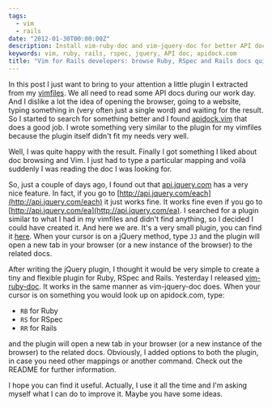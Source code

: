 ```yaml
---
tags:
  - vim
  - rails
date: "2012-01-30T00:00:00Z"
description: Install vim-ruby-doc and vim-jquery-doc for better API docs browsing
keywords: vim, ruby, rails, rspec, jquery, API doc, apidock.com
title: "Vim for Rails developers: browse Ruby, RSpec and Rails docs quickly"
---
```


In this post I just want to bring to your attention a little plugin I
extracted from my [vimfiles](http://github.com/lucapette/vimfiles). We all
need to read some API docs during our work day. And I dislike a lot the idea
of opening the browser, going to a website, typing something in (very often
just a single word) and waiting for the result. So I started to search for
something better and I found
[apidock.vim](https://github.com/mileszs/apidock.vim) that does a good job. I
wrote something very similar to the plugin for my vimfiles because the plugin
itself didn't fit my needs very well.

Well, I was quite happy with the result. Finally I got something I liked about
doc browsing and Vim. I just had to type a particular mapping and voilà
suddenly I was reading the doc I was looking for.

So, just a couple of days ago, I found out that
[api.jquery.com](http://api.jquery.com) has a very nice feature. In fact, if
you go to [http://api.jquery.com/each](http://api.jquery.com/each) it just
works fine. It works fine even if you go to
[http://api.jquery.com/ea](http://api.jquery.com/ea). I searched for a plugin
similar to what I had in my vimfiles and didn't find anything, so I decided I
could have created it. And here we are. It's a very small plugin, you can find
it [here](https://github.com/lucapette/vim-jquery-doc). When your cursor is on
a jQuery method, type `JJ` and the plugin will open a new tab in your browser
(or a new instance of the browser) to the related docs.

After writing the jQuery plugin, I thought it would be very simple to create a
tiny and flexible plugin for Ruby, RSpec and Rails. Yesterday I released
[vim-ruby-doc](http://github.com/lucapette/vim-ruby-doc). It works in the same
manner as vim-jquery-doc does. When your cursor is on something you would look
up on apidock.com, type:

- `RB` for Ruby
- `RS` for RSpec
- `RR` for Rails

and the plugin will open a new tab in your browser (or a new instance of the
browser) to the related docs. Obviously, I added options to both the plugin,
in case you need other mappings or another command. Check out the README for
further information.

I hope you can find it useful. Actually, I use it all the time and I'm asking
myself what I can do to improve it. Maybe you have some ideas.
